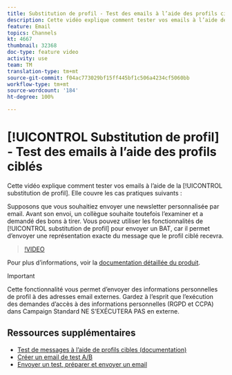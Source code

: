 ```yaml
---
title: Substitution de profil - Test des emails à l’aide des profils ciblés
description: Cette vidéo explique comment tester vos emails à l’aide de la fonctionnalité de substitution de profil.
feature: Email
topics: Channels
kt: 4667
thumbnail: 32368
doc-type: feature video
activity: use
team: TM
translation-type: tm+mt
source-git-commit: f04ac773029bf15ff445bf1c506a4234cf5060bb
workflow-type: tm+mt
source-wordcount: '184'
ht-degree: 100%

---
```



# [!UICONTROL Substitution de profil] - Test des emails à l’aide des profils ciblés

Cette vidéo explique comment tester vos emails à l’aide de la [!UICONTROL substitution de profil]. Elle couvre les cas pratiques suivants :

Supposons que vous souhaitiez envoyer une newsletter personnalisée par email. Avant son envoi, un collègue souhaite toutefois l’examiner et a demandé des bons à tirer. Vous pouvez utiliser les fonctionnalités de [!UICONTROL substitution de profil] pour envoyer un BAT, car il permet d’envoyer une représentation exacte du message que le profil ciblé recevra.

>[!VIDEO](https://video.tv.adobe.com/v/32368?quality=12)

Pour plus d’informations, voir la [documentation détaillée du produit](https://docs.adobe.com/content/help/fr-FR/campaign-standard/using/testing-and-sending/preparing-and-testing-messages/testing-messages-using-target.html).

>[!IMPORTANT]
>
>Cette fonctionnalité vous permet d’envoyer des informations personnelles de profil à des adresses email externes. Gardez à l’esprit que l’exécution des demandes d’accès à des informations personnelles (RGPD et CCPA) dans Campaign Standard NE S’EXÉCUTERA PAS en externe.

## Ressources supplémentaires

* [Test de messages à l’aide de profils cibles (documentation)](https://docs.adobe.com/content/help/fr-FR/campaign-standard/using/testing-and-sending/preparing-and-testing-messages/testing-messages-using-target.html)
* [Créer un email de test A/B](/help/communication-channels/email/a-b-testing.md)
* [Envoyer un test, préparer et envoyer un email](/help/communication-channels/email/sending-test-preparing-sending-email.md)
